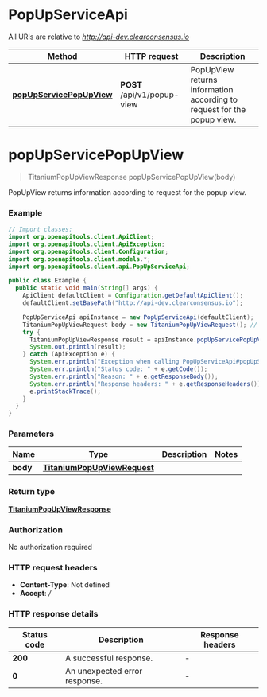 # PopUpServiceApi

All URIs are relative to *http://api-dev.clearconsensus.io*

| Method | HTTP request | Description |
|------------- | ------------- | -------------|
| [**popUpServicePopUpView**](PopUpServiceApi.md#popUpServicePopUpView) | **POST** /api/v1/popup-view | PopUpView returns information according to request for the popup view. |


<a name="popUpServicePopUpView"></a>
# **popUpServicePopUpView**
> TitaniumPopUpViewResponse popUpServicePopUpView(body)

PopUpView returns information according to request for the popup view.

### Example
```java
// Import classes:
import org.openapitools.client.ApiClient;
import org.openapitools.client.ApiException;
import org.openapitools.client.Configuration;
import org.openapitools.client.models.*;
import org.openapitools.client.api.PopUpServiceApi;

public class Example {
  public static void main(String[] args) {
    ApiClient defaultClient = Configuration.getDefaultApiClient();
    defaultClient.setBasePath("http://api-dev.clearconsensus.io");

    PopUpServiceApi apiInstance = new PopUpServiceApi(defaultClient);
    TitaniumPopUpViewRequest body = new TitaniumPopUpViewRequest(); // TitaniumPopUpViewRequest | 
    try {
      TitaniumPopUpViewResponse result = apiInstance.popUpServicePopUpView(body);
      System.out.println(result);
    } catch (ApiException e) {
      System.err.println("Exception when calling PopUpServiceApi#popUpServicePopUpView");
      System.err.println("Status code: " + e.getCode());
      System.err.println("Reason: " + e.getResponseBody());
      System.err.println("Response headers: " + e.getResponseHeaders());
      e.printStackTrace();
    }
  }
}
```

### Parameters

| Name | Type | Description  | Notes |
|------------- | ------------- | ------------- | -------------|
| **body** | [**TitaniumPopUpViewRequest**](TitaniumPopUpViewRequest.md)|  | |

### Return type

[**TitaniumPopUpViewResponse**](TitaniumPopUpViewResponse.md)

### Authorization

No authorization required

### HTTP request headers

 - **Content-Type**: Not defined
 - **Accept**: */*

### HTTP response details
| Status code | Description | Response headers |
|-------------|-------------|------------------|
| **200** | A successful response. |  -  |
| **0** | An unexpected error response. |  -  |

